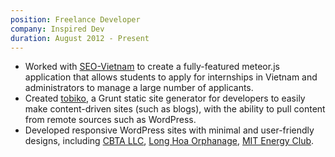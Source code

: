 ```yaml
---
position: Freelance Developer
company: Inspired Dev
duration: August 2012 - Present
---
```


- Worked with [SEO-Vietnam](http://seo-vietnam.org) to create a fully-featured meteor.js application that allows students to apply for internships in Vietnam and administrators to manage a large number of applicants.
- Created [tobiko](https://github.com/tnguyen14/tobiko), a Grunt static site generator for developers to easily make content-driven sites (such as blogs), with the ability to pull content from remote sources such as WordPress.
- Developed responsive WordPress sites with minimal and user-friendly designs, including [CBTA LLC](http://www.cbtallc.com), [Long Hoa Orphanage](http://tinhnguyenlonghoa.org), [MIT Energy Club](http://websitestaging.com/mitec).